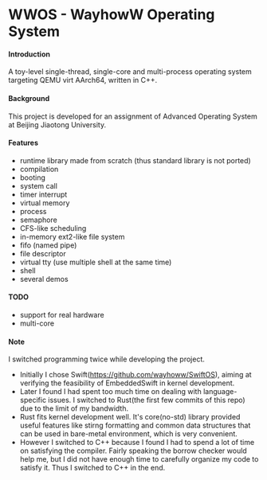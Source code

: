 # WWOS - WayhowW Operating System

#### Introduction
A toy-level single-thread, single-core and multi-process operating system targeting QEMU virt AArch64, written in C++.

#### Background
This project is developed for an assignment of Advanced Operating System at Beijing Jiaotong University.

#### Features
* runtime library made from scratch (thus standard library is not ported)
* compilation
* booting
* system call
* timer interrupt
* virtual memory
* process
* semaphore
* CFS-like scheduling
* in-memory ext2-like file system
* fifo (named pipe)
* file descriptor
* virtual tty (use multiple shell at the same time)
* shell
* several demos

#### TODO
* support for real hardware
* multi-core

#### Note
I switched programming twice while developing the project.
* Initially I chose Swift(https://github.com/wayhoww/SwiftOS), aiming at verifying the feasibility of EmbeddedSwift in kernel development.
* Later I found I had spent too much time on dealing with language-specific issues. I switched to Rust(the first few commits of this repo) due to the limit of my bandwidth.
* Rust fits kernel development well. It's core(no-std) library provided useful features like stirng formatting and common data structures that can be used in bare-metal environment, which is very convenient.
* However I switched to C++ because I found I had to spend a lot of time on satisfying the compiler. Fairly speaking the borrow checker would help me, but I did not have enough time to carefully organize my code to satisfy it. Thus I switched to C++ in the end.
